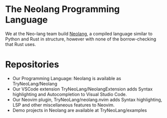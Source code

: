 # The Neolang Programming Language
We at the Neo-lang team build [Neolang](https://github.com/TryNeoLang/Neolang), a compiled language similar to Python and Rust in structure, however with none of the borrow-checking that Rust uses. 
# Repositories
- Our Programming Language: Neolang is available as TryNeoLang/Neolang
- Our VSCode extension TryNeoLang/NeolangExtension adds Syntax highlighting and Autocompletion to Visual Studio Code.
- Our Neovim plugin, TryNeoLang/neolang.nvim adds Syntax highlighting, LSP and other miscellaneous features to Neovim.
- Demo projects in Neolang are available at TryNeoLang/examples
